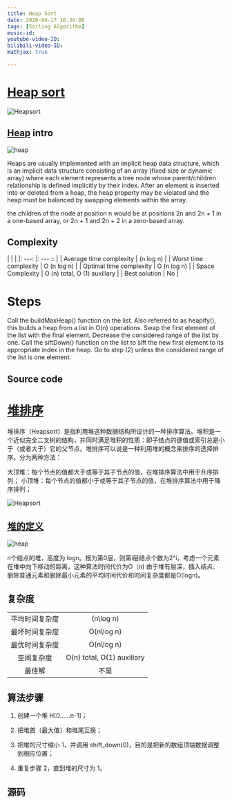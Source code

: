 ```yaml
---
title: Heap Sort
date: 2020-04-17 16:34:00
tags: [Sorting Algorithm]
music-id: 
youtube-video-ID: 
bilibili-video-ID: 
mathjax: true

---
```


# [Heap sort]()

![Heapsort](//upload.wikimedia.org/wikipedia/commons/1/1b/Sorting_heapsort_anim.gif)

## [Heap](https://en.wikipedia.org/wiki/Heap_(data_structure)) intro

![heap](//upload.wikimedia.org/wikipedia/commons/thumb/d/d2/Heap-as-array.svg/300px-Heap-as-array.svg.png)

Heaps are usually implemented with an implicit heap data structure, which is an implicit data structure consisting of an array (fixed size or dynamic array) where each element represents a tree node whose parent/children relationship is defined implicitly by their index. After an element is inserted into or deleted from a heap, the heap property may be violated and the heap must be balanced by swapping elements within the array.

the children of the node at position n would be at positions 2n and 2n + 1 in a one-based array, or 2n + 1 and 2n + 2 in a zero-based array. 

## Complexity

| | |
|: ---: |: --- :: |
| Average time complexity | (n log n) |
| Worst time complexity | O (n log n) |
| Optimal time complexity | O (n log n) |
| Space Complexity | O (n) total, O (1) auxiliary |
| Best solution | No |

# Steps 

Call the buildMaxHeap() function on the list. Also referred to as heapify(), this builds a heap from a list in O(n) operations.
Swap the first element of the list with the final element. Decrease the considered range of the list by one.
Call the siftDown() function on the list to sift the new first element to its appropriate index in the heap.
Go to step (2) unless the considered range of the list is one element.

## Source code


# [堆排序](https://baike.baidu.com/item/%E5%A0%86%E6%8E%92%E5%BA%8F/2840151?fr=aladdin)

堆排序（Heapsort）是指利用堆这种数据结构所设计的一种排序算法。堆积是一个近似完全二叉树的结构，并同时满足堆积的性质：即子结点的键值或索引总是小于（或者大于）它的父节点。堆排序可以说是一种利用堆的概念来排序的选择排序。分为两种方法：

大顶堆：每个节点的值都大于或等于其子节点的值，在堆排序算法中用于升序排列；
小顶堆：每个节点的值都小于或等于其子节点的值，在堆排序算法中用于降序排列；

![Heapsort](//upload.wikimedia.org/wikipedia/commons/1/1b/Sorting_heapsort_anim.gif)

## [堆的定义](https://baike.baidu.com/item/%E5%A0%86/20606834)

![heap](//upload.wikimedia.org/wikipedia/commons/thumb/d/d2/Heap-as-array.svg/300px-Heap-as-array.svg.png)

n个结点的堆，高度为 logn。根为第0层，则第i层结点个数为2^i，考虑一个元素在堆中向下移动的距离，这种算法时间代价为Ο（n)
由于堆有层深，插入结点、删除普通元素和删除最小元素的平均时间代价和时间复杂度都是O(logn)。

## 复杂度

| | |
|:---:|:---:|
|平均时间复杂度| (n\log n)|
|最坏时间复杂度|	 O(n\log n)|
|最优时间复杂度|	 O(n\log n)|
|空间复杂度|	 O(n) total, O(1) auxiliary|
|最佳解|	不是|

## 算法步骤

1. 创建一个堆 H[0……n-1]；

2. 把堆首（最大值）和堆尾互换；

3. 把堆的尺寸缩小 1，并调用 shift_down(0)，目的是把新的数组顶端数据调整到相应位置；

4. 重复步骤 2，直到堆的尺寸为 1。

## 源码
